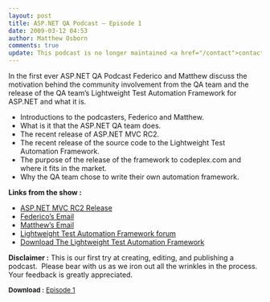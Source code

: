 ```yaml
---
layout: post
title: ASP.NET QA Podcast – Episode 1
date: 2009-03-12 04:53
author: Matthew Osborn
comments: true
update: This podcast is no longer maintained <a href="/contact">contact me</a> for information about old episodes.
---
```

<p>In the first ever ASP.NET QA Podcast Federico and Matthew discuss the motivation behind the community involvement from the QA team and the release of the QA team’s Lightweight Test Automation Framework for ASP.NET and what it is.</p>
<ul>
    <li>Introductions to the podcasters, Federico and Matthew. </li>
    <li>What is it that the ASP.NET QA team does. </li>
    <li>The recent release of ASP.NET MVC RC2. </li>
    <li>The recent release of the source code to the Lightweight Test Automation Framework. </li>
    <li>The purpose of the release of the framework to codeplex.com and where it fits in the market. </li>
    <li>Why the QA team chose to write their own automation framework. </li>
</ul>
<p><strong>Links from the show :</strong></p>
<ul>
    <li><a href="http://aspnet.codeplex.com/Wiki/View.aspx?title=MVC">ASP.NET MVC RC2 Release</a> </li>
    <li><a href="mailto:farmas@microsoft.com">Federico’s Email</a> </li>
    <li><a href="mailto:mosborn@microsoft.com">Matthew’s Email</a> </li>
    <li><a href="http://forums.asp.net/1193.aspx">Lightweight Test Automation Framework forum</a> </li>
    <li><a href="http://aspnet.codeplex.com/Wiki/View.aspx?title=ASP.NET%20QA">Download The Lightweight Test Automation Framework</a> </li>
</ul>
<p><strong>Disclaimer :</strong> This is our first try at creating, editing, and publishing a podcast.  Please bear with us as we iron out all the wrinkles in the process. Your feedback is greatly appreciated. </p>
<p><font size="2"><strong>Download :</strong> </font><a title="ASP.NET QA Podcast - Episode 1" href="http://cid-b387831f07f582b4.skydrive.live.com/self.aspx/ASP.NET%20QA%20Podcast/AspNetQAPodcast1.mp3"><font size="2">Episode 1</font></a></p>
